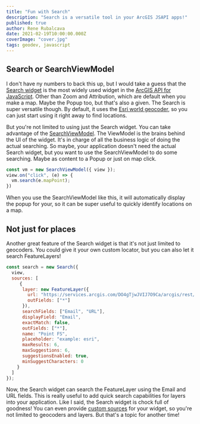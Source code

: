 ```yaml
---
title: "Fun with Search"
description: "Search is a versatile tool in your ArcGIS JSAPI apps!"
published: true
author: Rene Rubalcava
date: 2021-02-19T10:00:00.000Z
coverImage: "cover.jpg"
tags: geodev, javascript
---
```


## Search or SearchViewModel

I don't have ny numbers to back this up, but I would take a guess that the [Search widget](https://developers.arcgis.com/javascript/latest/api-reference/esri-widgets-Search.html) is the most widely used widget in the [ArcGIS API for JavaScript](https://developers.arcgis.com/javascript/). Other than Zoom and Attribution, which are default when you make a map. Maybe the Popup too, but that's also a given. The Search is super versatile though. By default, it uses the [Esri world geocoder](https://developers.arcgis.com/rest/geocode/api-reference/overview-world-geocoding-service.htm), so you can just start using it right away to find locations.

But you're not limited to using just the Search widget. You can take advantage of the [SearchViewModel](https://developers.arcgis.com/javascript/latest/api-reference/esri-widgets-Search-SearchViewModel.html). The ViewModel is the brains behind the UI of the widget. It's in charge of all the business logic of doing the actual searching. So maybe, your application doesn't need the actual Search widget, but you want to use the SearchViewModel to do some searching. Maybe as content to a Popup or just on map click.

```js
const vm = new SearchViewModel({ view });
view.on("click", (e) => {
  vm.search(e.mapPoint);
})
```

When you use the SearchViewModel like this, it will automatically display the popup for your, so it can be super useful to quickly identify locations on a map.

## Not just for places

Another great feature of the Search widget is that it's not just limited to geocoders. You could give it your own custom locator, but you can also let it search FeatureLayers!

```js
const search = new Search({
  view,
  sources: [
     {
      layer: new FeatureLayer({
        url: "https://services.arcgis.com/DO4gTjwJVIJ7O9Ca/arcgis/rest/services/GeoForm_Survey_v11_live/FeatureServer/0",
        outFields: ["*"]
      }),
      searchFields: ["Email", "URL"],
      displayField: "Email",
      exactMatch: false,
      outFields: ["*"],
      name: "Point FS",
      placeholder: "example: esri",
      maxResults: 6,
      maxSuggestions: 6,
      suggestionsEnabled: true,
      minSuggestCharacters: 0
    }
  ]
});
```

Now, the Search widget can search the FeatureLayer using the Email and URL fields. This is really useful to add quick search capabilities for layers into your application. Like I said, the Search widget is chock full of goodness! You can even provide [custom sources](https://developers.arcgis.com/javascript/latest/sample-code/widgets-search-customsource/) for your widget, so you're not limited to geocoders and layers. But that's a topic for another time!
